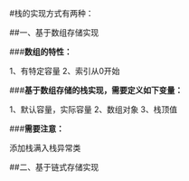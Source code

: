#栈的实现方式有两种：

##一、基于数组存储实现

###**数组的特性：**

1、有特定容量
2、索引从0开始

###**基于数组存储的栈实现，需要定义如下变量：**

1、默认容量，实际容量
2、数组对象
3、栈顶值

###**需要注意：**

添加栈满入栈异常类


##二、基于链式存储实现